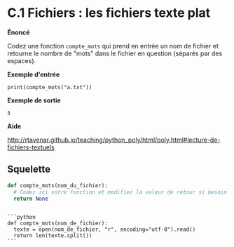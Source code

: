 # C.1 Fichiers : les fichiers texte plat

**Énoncé**

Codez une fonction `compte_mots` qui prend en entrée un nom de fichier et retourne le nombre de "mots" dans le fichier en question (séparés par des espaces).

**Exemple d'entrée**

```
print(compte_mots("a.txt"))
```

**Exemple de sortie**

```
5
```

**Aide**

http://rtavenar.github.io/teaching/python_poly/html/poly.html#lecture-de-fichiers-textuels

## Squelette

```python
def compte_mots(nom_du_fichier):
  # Codez ici votre fonction et modifiez la valeur de retour si besoin
  return None
```

````{dropdown} Proposition de solution

```python
def compte_mots(nom_de_fichier):
  texte = open(nom_de_fichier, "r", encoding="utf-8").read()
  return len(texte.split())
```
````
